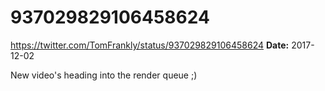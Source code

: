 # 937029829106458624
https://twitter.com/TomFrankly/status/937029829106458624
**Date:** 2017-12-02

New video's heading into the render queue ;)
